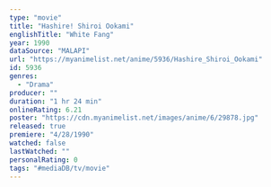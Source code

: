 ```yaml
---
type: "movie"
title: "Hashire! Shiroi Ookami"
englishTitle: "White Fang"
year: 1990
dataSource: "MALAPI"
url: "https://myanimelist.net/anime/5936/Hashire_Shiroi_Ookami"
id: 5936
genres: 
  - "Drama"
producer: ""
duration: "1 hr 24 min"
onlineRating: 6.21
poster: "https://cdn.myanimelist.net/images/anime/6/29878.jpg"
released: true
premiere: "4/28/1990"
watched: false
lastWatched: ""
personalRating: 0
tags: "#mediaDB/tv/movie"
---
```

